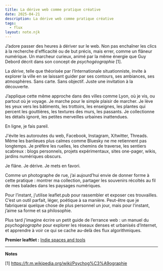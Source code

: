 ```yaml
---
title: La dérive web comme pratique créative
date: 2025-04-21
description: La dérive web comme pratique créative
tags:
  - flux
layout: note.njk
---
```

J’adore passer des heures à dériver sur le web. Non pas enchaîner les clics à la recherche d'efficacité ou de but précis, mais errer, comme un flâneur numérique. Un marcheur curieux, animé par la même énergie que Guy Debord décrit dans son concept de *psychogéographie* [1].

La *dérive*, telle que théorisée par l’Internationale situationniste, invite à explorer la ville en se laissant guider par ses contours, ses ambiances, ses atmosphères. Sans carte. Sans objectif. Juste une invitation à la découverte.

J’applique cette même approche dans des villes comme Lyon, où je vis, ou partout où je voyage. Je marche pour le simple plaisir de marcher. Je lève les yeux vers les bâtiments, les trottoirs, les enseignes, les plantes qui percent les gouttières, les textures des murs, les passants. Je collectionne les détails ignoré, les petites merveilles urbaines inattendues.

En ligne, je fais pareil.

J'évite les autoroutes du web, Facebook, Instagram, X/twitter, Threads. Même les banlieues plus calmes comme Bluesky ne me retiennent pas longtemps. Je préfère les ruelles, les chemins de traverse, les sentiers scabreux : blogs personnels, projets expérimentaux, sites one-pager,  wikis, jardins numériques obscurs.

Je flâne. Je dérive. Je mets en favori.

Comme un photographe de rue, j’ai aujourd’hui envie de donner forme à cette pratique : montrer ma collection, partager les souvenirs récoltés au fil de mes balades dans les paysages numériques.

Pour l’instant, j’utilise leaflet.pub pour rassembler et exposer ces trouvailles. C’est un outil parfait, léger, poétique à sa manière. Peut-être que je fabriquerai quelque chose de plus personnel un jour, mais pour l’instant, j’aime sa forme et sa philosophie.

Plus tard j'imagine écrire un petit guide de l’errance web : un manuel du *psychogéographe* pour explorer les réseaux denses et urbanisés d’Internet, et apprendre à voir ce qui se cache au-delà des flux algorithmiques.

**Premier leaftlet :** [Indie spaces and tools](https://leaflet.pub/cf5a2593-357b-4e16-a684-f76fb31fc9a6)

---

**Notes**

[1] https://fr.m.wikipedia.org/wiki/Psychog%C3%A9ographie